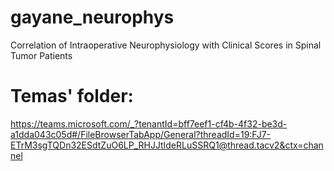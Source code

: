 # gayane_neurophys
Correlation of Intraoperative Neurophysiology with Clinical Scores in Spinal Tumor Patients

# Temas' folder:
https://teams.microsoft.com/_?tenantId=bff7eef1-cf4b-4f32-be3d-a1dda043c05d#/FileBrowserTabApp/General?threadId=19:FJ7-ETrM3sgTQDn32ESdtZuO6LP_RHJJtIdeRLuSSRQ1@thread.tacv2&ctx=channel
